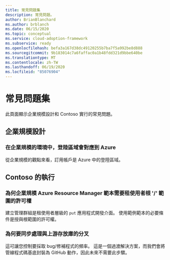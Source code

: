 ```yaml
---
title: 常見問題集
description: 常見問題。
author: BrianBlanchard
ms.author: brblanch
ms.date: 06/15/2020
ms.topic: conceptual
ms.service: cloud-adoption-framework
ms.subservice: ready
ms.openlocfilehash: befa3a167d38dc49120255b7ba7f5a992be8d888
ms.sourcegitcommit: 9b183014c7a6faffac0a1b48fdd321d9bbe640be
ms.translationtype: MT
ms.contentlocale: zh-TW
ms.lasthandoff: 06/19/2020
ms.locfileid: "85076904"
---
```

# <a name="faq"></a>常見問題集

此頁面顯示企業規模設計和 Contoso 實行的常見問題。

## <a name="enterprise-scale-design"></a>企業規模設計

### <a name="where-a-landing-zone-maps-in-azure-in-the-context-of-enterprise-scale"></a>在企業規模的環境中，登陸區域會對應到 Azure

從企業規模的觀點來看，訂用帳戶是 Azure 中的登陸區域。

## <a name="contoso-implementation"></a>Contoso 的執行

### <a name="why-enterprise-scale-azure-resource-manager-templates-require-permissions-at-the-tenant-root--scope"></a>為何企業規模 Azure Resource Manager 範本需要租使用者根 '/' 範圍的許可權

建立管理群組是租使用者層級的 `put` 應用程式開發介面。 使用範例範本的必要條件是授與根範圍的許可權。

### <a name="why-sync-a-fork-with-the-upstream-repo"></a>為何要同步處理與上游存放庫的分叉

這可讓您控制要採取 bug/修補程式的頻率。 這是一個過渡解決方案，而我們會將管線程式碼基底封裝為 GitHub 動作，因此未來不需要此步驟。
